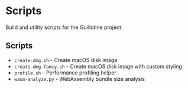 # Scripts

Build and utility scripts for the Guillotine project.

## Scripts

- `create-dmg.sh` - Create macOS disk image
- `create-dmg-fancy.sh` - Create macOS disk image with custom styling
- `profile.sh` - Performance profiling helper
- `wasm-analyze.py` - WebAssembly bundle size analysis